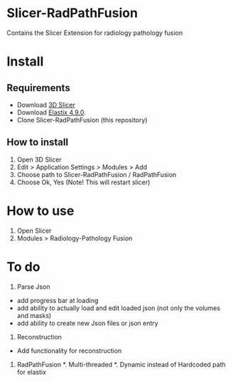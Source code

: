 # Slicer-RadPathFusion
Contains the Slicer Extension for radiology pathology fusion

# Install

## Requirements

* Download [3D Slicer](https://download.slicer.org/)
* Download [Elastix 4.9.0](https://github.com/SuperElastix/elastix/releases/tag/4.9.0).
* Clone    Slicer-RadPathFusion (this repository) 

## How to install 

1. Open 3D Slicer
2. Edit > Application Settings > Modules > Add
3. Choose path to Slicer-RadPathFusion / RadPathFusion
4. Choose Ok, Yes (Note! This will restart slicer)

# How to use

1. Open Slicer
2. Modules > Radiology-Pathology Fusion


# To do

1. Parse Json
* add progress bar at loading
* add ability to actually load and edit loaded json (not only the volumes and masks)
* add ability to create new Json files or json entry
1. Reconstruction 
* Add functionality for reconstruction
1. RadPathFusion
*. Multi-threaded
*. Dynamic instead of Hardcoded path for elastix
